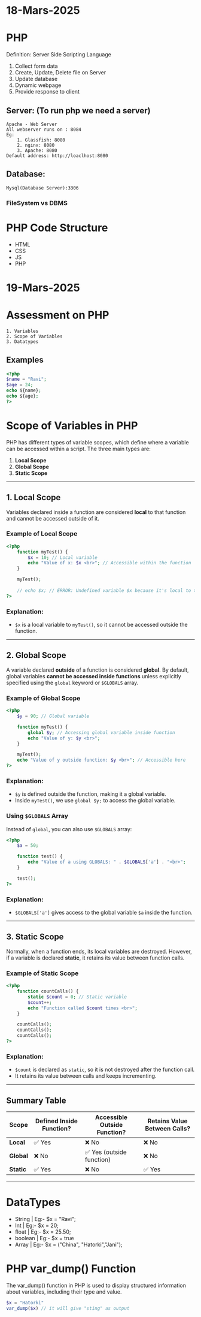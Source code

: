 # 18-Mars-2025
# PHP

Definition: Server Side Scripting Language

1. Collect form data
2. Create, Update, Delete  file on Server
3. Update database
4. Dynamic webpage
5. Provide response to client

## Server: (To run php we need a server)
    Apache - Web Server
    All webserver runs on : 8084
    Eg:
        1. Glassfish: 8080
        2. nginx: 8080
        3. Apache: 8080
    Default address: http://loaclhost:8080
## Database:
    Mysql(Database Server):3306

### FileSystem vs DBMS


# PHP Code Structure
* HTML
* CSS
* JS
* PHP

# 19-Mars-2025

# Assessment on PHP

    1. Variables
    2. Scope of Variables
    3. Datatypes

## Examples
```php
<?php
$name = "Ravi";
$age = 24;
echo ${name};
echo ${age};
?>
```

# **Scope of Variables in PHP**

PHP has different types of variable scopes, which define where a variable can be accessed within a script. The three main types are:

1. **Local Scope**
2. **Global Scope**
3. **Static Scope**

---

## **1. Local Scope**
Variables declared inside a function are considered **local** to that function and cannot be accessed outside of it.

### **Example of Local Scope**
```php
<?php
    function myTest() {
        $x = 10; // Local variable
        echo "Value of x: $x <br>"; // Accessible within the function
    }

    myTest();
    
    // echo $x; // ERROR: Undefined variable $x because it's local to the function
?>
```
### **Explanation:**  
- `$x` is a local variable to `myTest()`, so it cannot be accessed outside the function.

---

## **2. Global Scope**
A variable declared **outside** of a function is considered **global**. By default, global variables **cannot be accessed inside functions** unless explicitly specified using the `global` keyword or `$GLOBALS` array.

### **Example of Global Scope**
```php
<?php
    $y = 90; // Global variable

    function myTest() {
        global $y; // Accessing global variable inside function
        echo "Value of y: $y <br>";
    }

    myTest();
    echo "Value of y outside function: $y <br>"; // Accessible here
?>
```
### **Explanation:**  
- `$y` is defined outside the function, making it a global variable.
- Inside `myTest()`, we use `global $y;` to access the global variable.

### **Using `$GLOBALS` Array**
Instead of `global`, you can also use `$GLOBALS` array:
```php
<?php
    $a = 50;

    function test() {
        echo "Value of a using GLOBALS: " . $GLOBALS['a'] . "<br>";
    }

    test();
?>
```
### **Explanation:**  
- `$GLOBALS['a']` gives access to the global variable `$a` inside the function.

---

## **3. Static Scope**
Normally, when a function ends, its local variables are destroyed. However, if a variable is declared **static**, it retains its value between function calls.

### **Example of Static Scope**
```php
<?php
    function countCalls() {
        static $count = 0; // Static variable
        $count++;
        echo "Function called $count times <br>";
    }

    countCalls();
    countCalls();
    countCalls();
?>
```
### **Explanation:**  
- `$count` is declared as `static`, so it is not destroyed after the function call.
- It retains its value between calls and keeps incrementing.

---

## **Summary Table**
| Scope    | Defined Inside Function? | Accessible Outside Function? | Retains Value Between Calls? |
|----------|-------------------------|------------------------------|------------------------------|
| **Local**  | ✅ Yes  | ❌ No | ❌ No |
| **Global** | ❌ No  | ✅ Yes (outside function) | ❌ No |
| **Static** | ✅ Yes  | ❌ No | ✅ Yes |

---
# DataTypes

* String | Eg:- $x = "Ravi";
* Int   | Eg:- $x = 20;
* float | Eg:- $x = 25.50;
* boolean | Eg:- $x = true
* Array | Eg:- $x = ("China", "Hatorki","Jani");

# PHP var_dump() Function

The var_dump() function in PHP is used to display structured information about variables, including their type and value.
```php
$x = "Hatorki"
var_dump($x) // it will give "sting" as output
```




    
